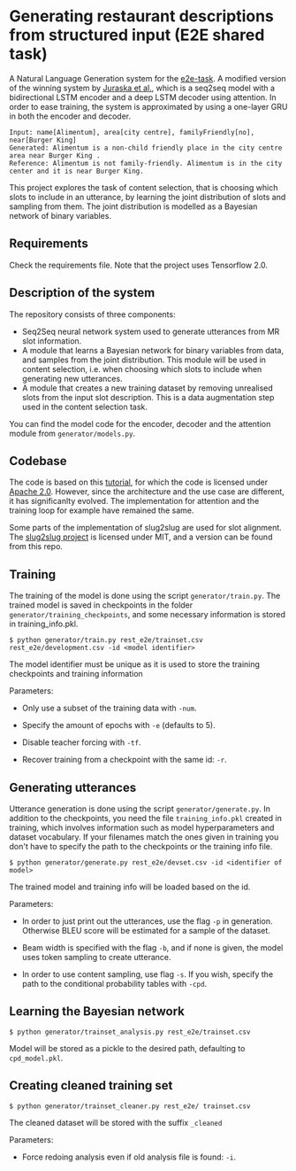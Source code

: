 # Generating restaurant descriptions from structured input (E2E shared task)

A Natural Language Generation system for the [e2e-task](http://www.macs.hw.ac.uk/InteractionLab/E2E/). A modified version of the winning system by [Juraska et al.](https://arxiv.org/abs/1805.06553), which is a seq2seq model with a bidirectional LSTM encoder and a deep LSTM decoder using attention. In order to ease training, the system is approximated by using a one-layer GRU in both the encoder and decoder.

```
Input: name[Alimentum], area[city centre], familyFriendly[no], near[Burger King]
Generated: Alimentum is a non-child friendly place in the city centre area near Burger King .
Reference: Alimentum is not family-friendly. Alimentum is in the city center and it is near Burger King.
```

This project explores the task of content selection, that is choosing which slots to include in an utterance, by learning the joint distribution of slots and sampling from them. The joint distribution is modelled as a Bayesian network of binary variables.

## Requirements

Check the requirements file. Note that the project uses Tensorflow 2.0.

## Description of the system

The repository consists of three components:

- Seq2Seq neural network system used to generate utterances from MR slot information.
- A module that learns a Bayesian network for binary variables from data, and samples from the joint distribution. This module will be used in content selection, i.e. when choosing which slots to include when generating new utterances.
- A module that creates a new training dataset by removing unrealised slots from the input slot description. This is a data augmentation step used in the content selection task.

You can find the model code for the encoder, decoder and the attention module from `generator/models.py`.

## Codebase

The code is based on this [tutorial](https://www.tensorflow.org/tutorials/text/nmt_with_attention), for which the code is licensed under [Apache 2.0](https://www.apache.org/licenses/LICENSE-2.0). However, since the architecture and the use case are different, it has significanlty evolved. The implementation for attention and the training loop for example have remained the same.

Some parts of the implementation of slug2slug are used for slot alignment. The [slug2slug project](https://github.com/jjuraska/slug2slug) is licensed under MIT, and a version can be found from this repo.

## Training

The training of the model is done using the script `generator/train.py`. The trained model is saved in checkpoints in the folder `generator/training_checkpoints`, and some necessary information is stored in training_info.pkl.

```
$ python generator/train.py rest_e2e/trainset.csv rest_e2e/development.csv -id <model identifier>
```

The model identifier must be unique as it is used to store the training checkpoints and training information

Parameters:

- Only use a subset of the training data with `-num`.

- Specify the amount of epochs with `-e` (defaults to 5).

- Disable teacher forcing with `-tf`.

- Recover training from a checkpoint with the same id: `-r`.

## Generating utterances

Utterance generation is done using the script `generator/generate.py`. In addition to the checkpoints, you need the file `training_info.pkl` created in training, which involves information such as model hyperparameters and dataset vocabulary. If your filenames match the ones given in training you don't have to specify the path to the checkpoints or the training info file.

```
$ python generator/generate.py rest_e2e/devset.csv -id <identifier of model> 
```

The trained model and training info will be loaded based on the id.

Parameters:

- In order to just print out the utterances, use the flag `-p` in generation. Otherwise BLEU score will be estimated for a sample of the dataset.

- Beam width is specified with the flag `-b`, and if none is given, the model uses token sampling to create utterance. 

- In order to use content sampling, use flag `-s`. If you wish, specify the path to the conditional probability tables with `-cpd`.


## Learning the Bayesian network

```
$ python generator/trainset_analysis.py rest_e2e/trainset.csv 
```

Model will be stored as a pickle to the desired path, defaulting to `cpd_model.pkl`.

## Creating cleaned training set

```
$ python generator/trainset_cleaner.py rest_e2e/ trainset.csv
```

The cleaned dataset will be stored with the suffix `_cleaned`

Parameters:
- Force redoing analysis even if old analysis file is found: `-i`.
